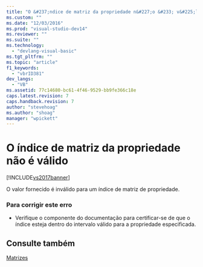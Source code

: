 ```yaml
---
title: "O &#237;ndice de matriz da propriedade n&#227;o &#233; v&#225;lido | Microsoft Docs"
ms.custom: ""
ms.date: "12/03/2016"
ms.prod: "visual-studio-dev14"
ms.reviewer: ""
ms.suite: ""
ms.technology: 
  - "devlang-visual-basic"
ms.tgt_pltfrm: ""
ms.topic: "article"
f1_keywords: 
  - "vbrID381"
dev_langs: 
  - "VB"
ms.assetid: 77c14680-bc61-4f46-9529-bb9fe366c18e
caps.latest.revision: 7
caps.handback.revision: 7
author: "stevehoag"
ms.author: "shoag"
manager: "wpickett"
---
```

# O &#237;ndice de matriz da propriedade n&#227;o &#233; v&#225;lido
[!INCLUDE[vs2017banner](../../../csharp/includes/vs2017banner.md)]

O valor fornecido é inválido para um índice de matriz de propriedade.  
  
### Para corrigir este erro  
  
-   Verifique o componente do documentação para certificar\-se de que o índice esteja dentro do intervalo válido para a propriedade especificada.  
  
## Consulte também  
 [Matrizes](../../../visual-basic/programming-guide/language-features/arrays/index.md)